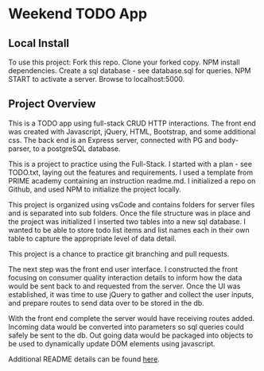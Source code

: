 
# Weekend TODO App

## Local Install

To use this project:
Fork this repo.
Clone your forked copy.
NPM install dependencies.
Create a sql database - see database.sql for queries.
NPM START to activate a server.
Browse to localhost:5000.

## Project Overview

This is a TODO app using full-stack CRUD HTTP interactions. 
The front end was created with Javascript, jQuery, HTML, Bootstrap, and some additional css. 
The back end is an Express server, connected with PG and body-parser, to a postgreSQL database.

This is a project to practice using the Full-Stack. 
I started with a plan - see TODO.txt, laying out the features and requirements.
I used a template from PRIME academy containing an instruction readme.md.
I initialized a repo on Github, and used NPM to initialize the project locally.

This project is organized using vsCode and contains folders for server files and is separated into sub folders.
Once the file structure was in place and the project was initialized I inserted two tables into a new sql database. I wanted to be able to store todo list items and list names each in their own table to capture the appropriate level of data detail.

This project is a chance to practice git branching and pull requests. 

The next step was the front end user interface. I constructed the front focusing on consumer quality interaction  details to inform how the data would be sent back to and requested from the server.
Once the UI was established, it was time to use jQuery to gather and collect the user inputs, and prepare routes to send data over to be stored in the db. 

With the front end complete the server would have receiving routes added. Incoming data would be converted into parameters so sql queries could safely be sent to the db. Out going data would be packaged into objects to be used to dynamically update DOM elements using javascript.



Additional README details can be found [here](https://github.com/PrimeAcademy/readme-template/blob/master/README.md).
